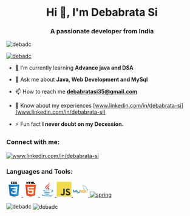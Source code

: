 <h1 align="center">Hi 👋, I'm Debabrata Si</h1>
<h3 align="center">A passionate developer from India</h3>

<p align="left"> <img src="https://komarev.com/ghpvc/?username=debadc&label=Profile%20views&color=0e75b6&style=flat" alt="debadc" /> </p>

<p align="left"> <a href="https://github.com/ryo-ma/github-profile-trophy"><img src="https://github-profile-trophy.vercel.app/?username=debadc" alt="debadc" /></a> </p>

- 🌱 I’m currently learning **Advance java and DSA**

- 💬 Ask me about **Java, Web Development and MySql**

- 📫 How to reach me **debabratasi35@gmail.com**

- 📄 Know about my experiences [www.linkedin.com/in/debabrata-si](www.linkedin.com/in/debabrata-si)

- ⚡ Fun fact **I never doubt on my Decession.**

<h3 align="left">Connect with me:</h3>
<p align="left">
<a href="https://linkedin.com/in/www.linkedin.com/in/debabrata-si" target="blank"><img align="center" src="https://raw.githubusercontent.com/rahuldkjain/github-profile-readme-generator/master/src/images/icons/Social/linked-in-alt.svg" alt="www.linkedin.com/in/debabrata-si" height="30" width="40" /></a>
</p>

<h3 align="left">Languages and Tools:</h3>
<p align="left"> <a href="https://www.w3schools.com/css/" target="_blank" rel="noreferrer"> <img src="https://raw.githubusercontent.com/devicons/devicon/master/icons/css3/css3-original-wordmark.svg" alt="css3" width="40" height="40"/> </a> <a href="https://www.w3.org/html/" target="_blank" rel="noreferrer"> <img src="https://raw.githubusercontent.com/devicons/devicon/master/icons/html5/html5-original-wordmark.svg" alt="html5" width="40" height="40"/> </a> <a href="https://www.java.com" target="_blank" rel="noreferrer"> <img src="https://raw.githubusercontent.com/devicons/devicon/master/icons/java/java-original.svg" alt="java" width="40" height="40"/> </a> <a href="https://developer.mozilla.org/en-US/docs/Web/JavaScript" target="_blank" rel="noreferrer"> <img src="https://raw.githubusercontent.com/devicons/devicon/master/icons/javascript/javascript-original.svg" alt="javascript" width="40" height="40"/> </a> <a href="https://www.mysql.com/" target="_blank" rel="noreferrer"> <img src="https://raw.githubusercontent.com/devicons/devicon/master/icons/mysql/mysql-original-wordmark.svg" alt="mysql" width="40" height="40"/> </a> <a href="https://spring.io/" target="_blank" rel="noreferrer"> <img src="https://www.vectorlogo.zone/logos/springio/springio-icon.svg" alt="spring" width="40" height="40"/> </a> </p>

<p><img align="left" src="https://github-readme-stats.vercel.app/api/top-langs?username=debadc&show_icons=true&locale=en&layout=compact" alt="debadc" /></p>

<p>&nbsp;<img align="center" src="https://github-readme-stats.vercel.app/api?username=debadc&show_icons=true&locale=en" alt="debadc" /></p>
